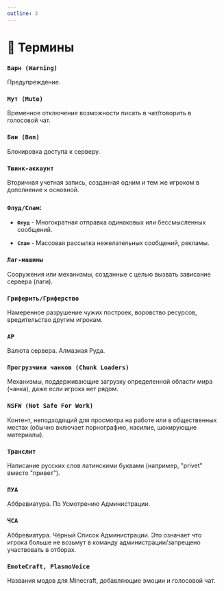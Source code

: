 ```yaml
---
outline: 3
---
```


# 📜 Термины

### **`Варн (Warning)`** 
Предупреждение.


 
### **`Мут (Mute)`** 
Временное отключение возможности писать в чат/говорить в голосовой чат.


 
### **`Бан (Ban)`**
Блокировка доступа к серверу.


 
### **`Твинк-аккаунт`** 
Вторичная учетная запись, созданная одним и тем же игроком в дополнение к основной.


 
### **`Флуд/Спам`**:

- **`Флуд`** - Многократная отправка одинаковых или бессмысленных сообщений.
* **`Спам`** - Массовая рассылка нежелательных сообщений, рекламы.


 
### **`Лаг-машины`** 
Сооружения или механизмы, созданные с целью вызвать зависание сервера (лаги).


 
### **`Гриферить/Гриферство`** 
Намеренное разрушение чужих построек, воровство ресурсов, вредительство другим игрокам.


 
### **`АР`** 
Валюта сервера. Алмазная Руда.


 
### **`Прогрузчики чанков (Chunk Loaders)`** 
Механизмы, поддерживающие загрузку определенной области мира (чанка), даже если игрока нет рядом.


 
### **`NSFW (Not Safe For Work)`** 
Контент, неподходящий для просмотра на работе или в общественных местах (обычно включает порнографию, насилие, шокирующие материалы).


 
### **`Транслит`** 
Написание русских слов латинскими буквами (например, "privet" вместо "привет").


 
### **`ПУА`** 
Аббревиатура. По Усмотрению Администрации.


 
### **`ЧСА`** 
Аббревиатура. Чёрный Список Администрации. Это означает что игрока больше не возьмут в команду администрации/запрещено участвовать в отборах.


 
### **`EmoteCraft, PlasmoVoice`** 
Названия модов для Minecraft, добавляющие эмоции и голосовой чат.

